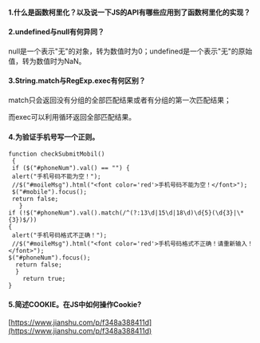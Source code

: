 #### 1.什么是函数柯里化？以及说一下JS的API有哪些应用到了函数柯里化的实现？

#### 2.undefined与null有何异同？

null是一个表示"无"的对象，转为数值时为0；undefined是一个表示"无"的原始值，转为数值时为NaN。

#### 3.String.match与RegExp.exec有何区别？

match只会返回没有分组的全部匹配结果或者有分组的第一次匹配结果；

而exec可以利用循环返回全部匹配结果。

#### 4.为验证手机号写一个正则。

```
function checkSubmitMobil()
 {
 if ($("#phoneNum").val() == "") {
 alert("手机号码不能为空！");
 //$("#moileMsg").html("<font color='red'>手机号码不能为空！</font>"); 
 $("#mobile").focus();
 return false;
   }
if (!$("#phoneNum").val().match(/^(?:13\d|15\d|18\d)\d{5}(\d{3}|\*{3})$/)) 
{
 alert("手机号码格式不正确！");
 //$("#moileMsg").html("<font color='red'>手机号码格式不正确！请重新输入！</font>"); 
$("#phoneNum").focus();
  return false;
  }
    return true;
}
```

#### 5.简述COOKIE。在JS中如何操作Cookie?

[https://www.jianshu.com/p/f348a388411d](https://www.jianshu.com/p/f348a388411d)





